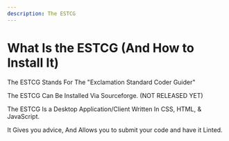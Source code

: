 ```yaml
---
description: The ESTCG
---
```


# What Is the ESTCG \(And How to Install It\)

The ESTCG Stands For The "Exclamation Standard Coder Guider" 

The ESTCG Can Be Installed Via Sourceforge. \(NOT RELEASED YET\)

The ESTCG Is a Desktop Application/Client Written In CSS, HTML, & JavaScript. 

It Gives you advice, And Allows you to submit your code and have it Linted.



